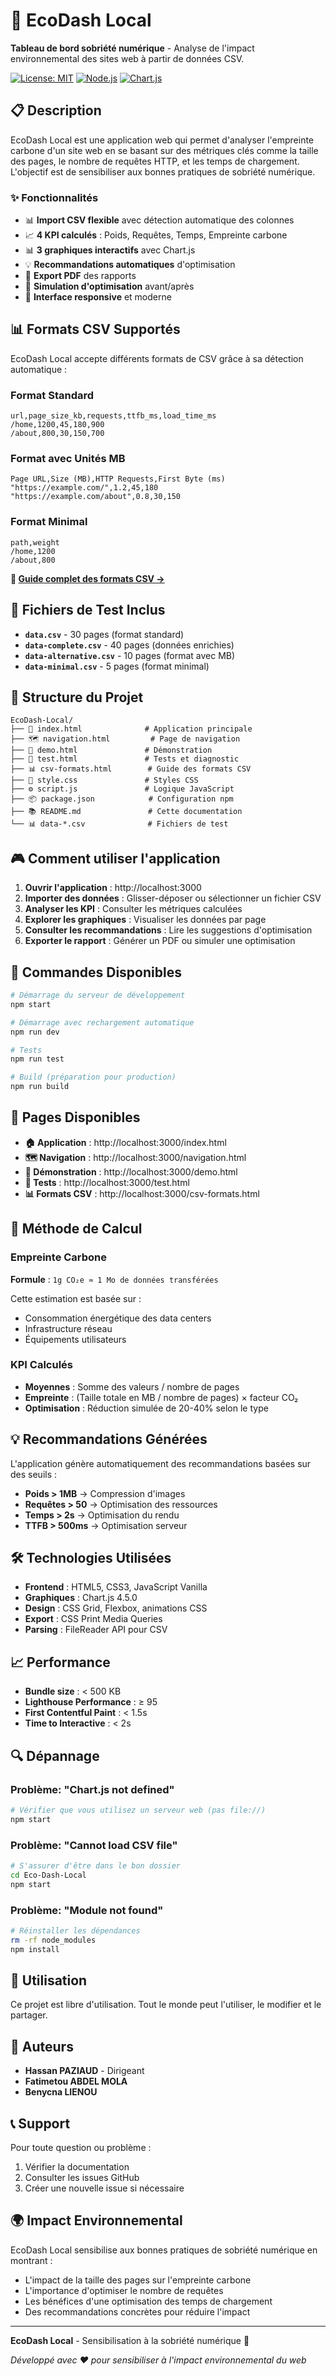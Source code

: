 # 🌱 EcoDash Local

**Tableau de bord sobriété numérique** - Analyse de l'impact environnemental des sites web à partir de données CSV.

[![License: MIT](https://img.shields.io/badge/License-MIT-yellow.svg)](https://opensource.org/licenses/MIT)
[![Node.js](https://img.shields.io/badge/Node.js-14+-green.svg)](https://nodejs.org/)
[![Chart.js](https://img.shields.io/badge/Chart.js-4.5.0-blue.svg)](https://www.chartjs.org/)

## 📋 Description

EcoDash Local est une application web qui permet d'analyser l'empreinte carbone d'un site web en se basant sur des métriques clés comme la taille des pages, le nombre de requêtes HTTP, et les temps de chargement. L'objectif est de sensibiliser aux bonnes pratiques de sobriété numérique.

### ✨ Fonctionnalités

- 📊 **Import CSV flexible** avec détection automatique des colonnes
- 📈 **4 KPI calculés** : Poids, Requêtes, Temps, Empreinte carbone
- 📊 **3 graphiques interactifs** avec Chart.js
- 💡 **Recommandations automatiques** d'optimisation
- 📄 **Export PDF** des rapports
- 🚀 **Simulation d'optimisation** avant/après
- 📱 **Interface responsive** et moderne

## 📊 Formats CSV Supportés

EcoDash Local accepte différents formats de CSV grâce à sa détection automatique :

### Format Standard
```csv
url,page_size_kb,requests,ttfb_ms,load_time_ms
/home,1200,45,180,900
/about,800,30,150,700
```

### Format avec Unités MB
```csv
Page URL,Size (MB),HTTP Requests,First Byte (ms)
"https://example.com/",1.2,45,180
"https://example.com/about",0.8,30,150
```

### Format Minimal
```csv
path,weight
/home,1200
/about,800
```

**📖 [Guide complet des formats CSV →](csv-formats.html)**

## 🧪 Fichiers de Test Inclus

- **`data.csv`** - 30 pages (format standard)
- **`data-complete.csv`** - 40 pages (données enrichies)
- **`data-alternative.csv`** - 10 pages (format avec MB)
- **`data-minimal.csv`** - 5 pages (format minimal)

## 📁 Structure du Projet

```
EcoDash-Local/
├── 📄 index.html              # Application principale
├── 🗺️ navigation.html         # Page de navigation
├── 🚀 demo.html               # Démonstration
├── 🧪 test.html               # Tests et diagnostic
├── 📊 csv-formats.html        # Guide des formats CSV
├── 🎨 style.css               # Styles CSS
├── ⚙️ script.js               # Logique JavaScript
├── 📦 package.json            # Configuration npm
├── 📚 README.md               # Cette documentation
└── 📊 data-*.csv              # Fichiers de test
```

## 🎮 Comment utiliser l'application

1. **Ouvrir l'application** : http://localhost:3000
2. **Importer des données** : Glisser-déposer ou sélectionner un fichier CSV
3. **Analyser les KPI** : Consulter les métriques calculées
4. **Explorer les graphiques** : Visualiser les données par page
5. **Consulter les recommandations** : Lire les suggestions d'optimisation
6. **Exporter le rapport** : Générer un PDF ou simuler une optimisation

## 🔧 Commandes Disponibles

```bash
# Démarrage du serveur de développement
npm start

# Démarrage avec rechargement automatique
npm run dev

# Tests
npm run test

# Build (préparation pour production)
npm run build
```

## 📱 Pages Disponibles

- **🏠 Application** : http://localhost:3000/index.html
- **🗺️ Navigation** : http://localhost:3000/navigation.html
- **🚀 Démonstration** : http://localhost:3000/demo.html
- **🧪 Tests** : http://localhost:3000/test.html
- **📊 Formats CSV** : http://localhost:3000/csv-formats.html

## 🧮 Méthode de Calcul

### Empreinte Carbone
**Formule** : `1g CO₂e ≈ 1 Mo de données transférées`

Cette estimation est basée sur :
- Consommation énergétique des data centers
- Infrastructure réseau
- Équipements utilisateurs

### KPI Calculés
- **Moyennes** : Somme des valeurs / nombre de pages
- **Empreinte** : (Taille totale en MB / nombre de pages) × facteur CO₂
- **Optimisation** : Réduction simulée de 20-40% selon le type

## 💡 Recommandations Générées

L'application génère automatiquement des recommandations basées sur des seuils :

- **Poids > 1MB** → Compression d'images
- **Requêtes > 50** → Optimisation des ressources
- **Temps > 2s** → Optimisation du rendu
- **TTFB > 500ms** → Optimisation serveur

## 🛠️ Technologies Utilisées

- **Frontend** : HTML5, CSS3, JavaScript Vanilla
- **Graphiques** : Chart.js 4.5.0
- **Design** : CSS Grid, Flexbox, animations CSS
- **Export** : CSS Print Media Queries
- **Parsing** : FileReader API pour CSV

## 📈 Performance

- **Bundle size** : < 500 KB
- **Lighthouse Performance** : ≥ 95
- **First Contentful Paint** : < 1.5s
- **Time to Interactive** : < 2s

## 🔍 Dépannage

### Problème: "Chart.js not defined"
```bash
# Vérifier que vous utilisez un serveur web (pas file://)
npm start
```

### Problème: "Cannot load CSV file"
```bash
# S'assurer d'être dans le bon dossier
cd Eco-Dash-Local
npm start
```

### Problème: "Module not found"
```bash
# Réinstaller les dépendances
rm -rf node_modules
npm install
```


## 📄 Utilisation

Ce projet est libre d'utilisation. Tout le monde peut l'utiliser, le modifier et le partager.

## 👥 Auteurs

- **Hassan PAZIAUD** - Dirigeant
- **Fatimetou ABDEL MOLA**
- **Benycna LIENOU**

## 📞 Support

Pour toute question ou problème :
1. Vérifier la documentation
2. Consulter les issues GitHub
3. Créer une nouvelle issue si nécessaire

## 🌍 Impact Environnemental

EcoDash Local sensibilise aux bonnes pratiques de sobriété numérique en montrant :
- L'impact de la taille des pages sur l'empreinte carbone
- L'importance d'optimiser le nombre de requêtes
- Les bénéfices d'une optimisation des temps de chargement
- Des recommandations concrètes pour réduire l'impact

---

**EcoDash Local** - Sensibilisation à la sobriété numérique 🌱

*Développé avec ❤️ pour sensibiliser à l'impact environnemental du web*